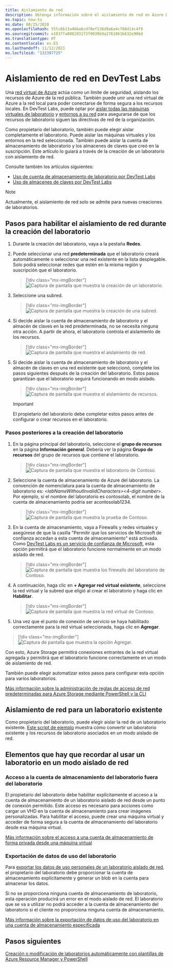 ```yaml
---
title: Aislamiento de red
description: Obtenga información sobre el aislamiento de red en Azure DevTest Labs.
ms.topic: how-to
ms.date: 08/25/2020
ms.openlocfilehash: 555c6b13a46ba6cd70ef136d9a6a4cf88d14c4f9
ms.sourcegitcommit: e1037fa0082931f3f0039b9a2761861b632e986d
ms.translationtype: HT
ms.contentlocale: es-ES
ms.lasthandoff: 11/12/2021
ms.locfileid: "132397725"
---
```

# <a name="network-isolation-in-devtest-labs"></a>Aislamiento de red en DevTest Labs

Una [red virtual de Azure](../virtual-network/virtual-networks-overview.md) actúa como un límite de seguridad, aislando los recursos de Azure de la red pública. También puede unir una red virtual de Azure a la red local para poder conectarse de forma segura a los recursos locales. En DevTest Labs, puede optar por [aislar todas las máquinas virtuales de laboratorio](devtest-lab-configure-vnet.md) y [entornos a su red](connect-environment-lab-virtual-network.md) para asegurarse de que los recursos de laboratorio siguen las directivas de red de la organización. 

Como propietario del laboratorio, también puede elegir aislar completamente el laboratorio. Puede aislar las máquinas virtuales y los entornos en la red seleccionada. También puede aislar la cuenta de almacenamiento de laboratorio y los almacenes de claves que creó en la suscripción. Este artículo lo guiará a través de la creación de un laboratorio con aislamiento de red. 

Consulte también los artículos siguientes:

- [Uso de cuenta de almacenamiento de laboratorio por DevTest Labs](encrypt-storage.md)
- [Uso de almacenes de claves por DevTest Labs](devtest-lab-store-secrets-in-key-vault.md)
 
> [!NOTE]
> Actualmente, el aislamiento de red solo se admite para nuevas creaciones de laboratorios.

## <a name="steps-to-enable-network-isolation-during-lab-creation"></a>Pasos para habilitar el aislamiento de red durante la creación del laboratorio

1. Durante la creación del laboratorio, vaya a la pestaña **Redes**.
1. Puede seleccionar una red **predeterminada** que el laboratorio creará automáticamente o seleccionar una red existente en la lista desplegable. Solo podrá seleccionar redes que estén en la misma región y suscripción que el laboratorio. 

    > [!div class="mx-imgBorder"]
    > ![Captura de pantalla que muestra la creación de un laboratorio.](./media/network-isolation/create-lab.png)
1. Seleccione una subred.

    > [!div class="mx-imgBorder"]
    > ![Captura de pantalla que muestra la creación de una subred.](./media/network-isolation/create-lab-subnet.png)
1. Si decide aislar la cuenta de almacenamiento de laboratorio y el almacén de claves en la red predeterminada, no se necesita ninguna otra acción. A partir de ahora, el laboratorio controla el aislamiento de los recursos.
 
    > [!div class="mx-imgBorder"]
    > ![Captura de pantalla que muestra el aislamiento de red.](./media/network-isolation/isolate-lab-resources.png)
1. Si decide aislar la cuenta de almacenamiento de laboratorio y el almacén de claves en una red existente que seleccionó, complete los pasos siguientes después de la creación del laboratorio. Estos pasos garantizan que el laboratorio seguirá funcionando en modo aislado. 
 
    > [!div class="mx-imgBorder"]
    > ![Captura de pantalla que muestra el aislamiento de recursos.](./media/network-isolation/isolate-my-vnet.png)

    > [!IMPORTANT]
    > El propietario del laboratorio debe completar estos pasos antes de configurar o crear recursos en el laboratorio.

### <a name="steps-to-follow-post-lab-creation"></a>Pasos posteriores a la creación del laboratorio

1. En la página principal del laboratorio, seleccione el **grupo de recursos** en la página **Información general**. Debería ver la página **Grupo de recursos** del grupo de recursos que contiene el laboratorio. 
 
   > [!div class="mx-imgBorder"]
   > ![Captura de pantalla que muestra el laboratorio de Contoso.](./media/network-isolation/contoso-lab.png)
1. Seleccione la cuenta de almacenamiento de Azure del laboratorio. La convención de nomenclatura para la cuenta de almacenamiento de laboratorio es: \<*labNameWithoutInvalidCharacters*>\<*4-digit number*>. Por ejemplo, si el nombre del laboratorio es contosolab, el nombre de la cuenta de almacenamiento podría ser acontosolab1234.
 
   > [!div class="mx-imgBorder"]
   > ![Captura de pantalla que muestra la prueba de Contoso.](./media/network-isolation/contoso-test.png)
1. En la cuenta de almacenamiento, vaya a Firewalls y redes virtuales y asegúrese de que la casilla "Permitir que los servicios de Microsoft de confianza accedan a esta cuenta de almacenamiento" está activada. Como [DevTest Labs es un servicio de confianza de Microsoft](../storage/common/storage-network-security.md#trusted-microsoft-services), esta opción permitirá que el laboratorio funcione normalmente en un modo aislado de red. 

   > [!div class="mx-imgBorder"]
   > ![Captura de pantalla que muestra los firewalls del laboratorio de Contoso.](./media/network-isolation/contoso-lab-firewalls-vnets.png)
1. A continuación, haga clic en **+ Agregar red virtual existente**, seleccione la red virtual y la subred que eligió al crear el laboratorio y haga clic en **Habilitar**. 

   > [!div class="mx-imgBorder"]
   > ![Captura de pantalla que muestra la red virtual de Contoso.](./media/network-isolation/contoso-lab-my-vnet.png)
5.  Una vez que el punto de conexión de servicio se haya habilitado correctamente para la red virtual seleccionada, haga clic en **Agregar**. 

   > [!div class="mx-imgBorder"]
   > ![Captura de pantalla que muestra la opción Agregar](./media/network-isolation/contoso-firewall-add.png).
 
Con esto, Azure Storage permitirá conexiones entrantes de la red virtual agregada y permitirá que el laboratorio funcione correctamente en un modo de aislamiento de red. 

También puede elegir automatizar estos pasos para configurar esta opción para varios laboratorios. 

[Más información sobre la administración de reglas de acceso de red predeterminadas para Azure Storage mediante PowerShell y la CLI](../storage/common/storage-network-security.md?toc=%2fazure%2fvirtual-network%2ftoc.json#powershell)

## <a name="network-isolation-for-an-existing-lab"></a>Aislamiento de red para un laboratorio existente

Como propietario del laboratorio, puede elegir aislar la red de un laboratorio existente. [Este script de ejemplo](https://github.com/Azure/azure-devtestlab/blob/master/Tools/ConvertDtlLabToIsolatedNetwork/Convert-DtlLabToIsolatedNetwork.ps1) muestra cómo convertir un laboratorio existente y los recursos de laboratorio asociados en un modo aislado de red. 

## <a name="things-to-remember-while-using-a-lab-in-a-network-isolated-mode"></a>Elementos que hay que recordar al usar un laboratorio en un modo aislado de red

### <a name="accessing-labs-storage-account-outside-the-lab"></a>Acceso a la cuenta de almacenamiento del laboratorio fuera del laboratorio 

El propietario del laboratorio debe habilitar explícitamente el acceso a la cuenta de almacenamiento de un laboratorio aislado de red desde un punto de conexión permitido. Este acceso es necesario para acciones como cargar un VHD en la cuenta de almacenamiento para crear imágenes personalizadas. Para habilitar el acceso, puede crear una máquina virtual y acceder de forma segura a la cuenta de almacenamiento del laboratorio desde esa máquina virtual. 

[Más información sobre el acceso a una cuenta de almacenamiento de forma privada desde una máquina virtual](../private-link/tutorial-private-endpoint-storage-portal.md)

### <a name="exporting-usage-data-from-the-lab"></a>Exportación de datos de uso del laboratorio 

Para [exportar los datos de uso personales de un laboratorio aislado de red](personal-data-delete-export.md), el propietario del laboratorio debe proporcionar la cuenta de almacenamiento explícitamente y generar un blob en la cuenta para almacenar los datos. 

Si no se proporciona ninguna cuenta de almacenamiento de laboratorio, esta operación producirá un error en el modo aislado de red. El laboratorio que se va a utilizar no podrá acceder a la cuenta de almacenamiento del laboratorio si el cliente no proporciona ninguna cuenta de almacenamiento. 

[Más información sobre la exportación de datos de uso del laboratorio en una cuenta de almacenamiento especificada](personal-data-delete-export.md#azure-powershell)

## <a name="next-steps"></a>Pasos siguientes

[Creación o modificación de laboratorios automáticamente con plantillas de Azure Resource Manager y PowerShell](devtest-lab-use-arm-and-powershell-for-lab-resources.md)
